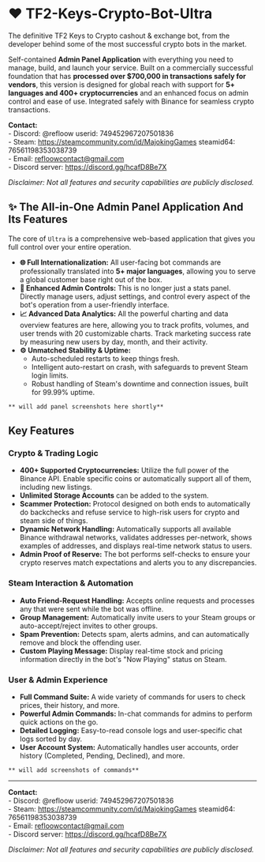 # ❤️ TF2-Keys-Crypto-Bot-Ultra

The definitive TF2 Keys to Crypto cashout & exchange bot, from the developer behind some of the most successful crypto bots in the market.

Self-contained **Admin Panel Application** with everything you need to manage, build, and launch your service. Built on a commercially successful foundation that has **processed over $700,000 in transactions safely for vendors**, this version is designed for global reach with support for **5+ languages and 400+ cryptocurrencies** and an enhanced focus on admin control and ease of use. Integrated safely with Binance for seamless crypto transactions.

**Contact:**
<br> - Discord: @refloow userid: 749452967207501836
<br> - Steam: https://steamcommunity.com/id/MajokingGames steamid64: 76561198353038739
<br> - Email: refloowcontact@gmail.com
<br>- Discord server: https://discord.gg/hcafD8Be7X

*Disclaimer: Not all features and security capabilities are publicly disclosed.*

## ✨ The All-in-One Admin Panel Application And Its Features

The core of `Ultra` is a comprehensive web-based application that gives you full control over your entire operation.

* **🌐 Full Internationalization:** All user-facing bot commands are professionally translated into **5+ major languages**, allowing you to serve a global customer base right out of the box.
* **🚀 Enhanced Admin Controls:** This is no longer just a stats panel. Directly manage users, adjust settings, and control every aspect of the bot's operation from a user-friendly interface.
* **📈 Advanced Data Analytics:** All the powerful charting and data overview features are here, allowing you to track profits, volumes, and user trends with 20 customizable charts. Track marketing success rate by measuring new users by day, month, and their activity.
* **⚙️ Unmatched Stability & Uptime:**
    * Auto-scheduled restarts to keep things fresh.
    * Intelligent auto-restart on crash, with safeguards to prevent Steam login limits.
    * Robust handling of Steam's downtime and connection issues, built for 99.99% uptime.

`** will add panel screenshots here shortly**`

## Key Features

### Crypto & Trading Logic

* **400+ Supported Cryptocurrencies:** Utilize the full power of the Binance API. Enable specific coins or automatically support all of them, including new listings.
* **Unlimited Storage Accounts** can be added to the system.
* **Scammer Protection:** Protocol designed on both ends to automatically do backchecks and refuse service to high-risk users for crypto and steam side of things.
* **Dynamic Network Handling:** Automatically supports all available Binance withdrawal networks, validates addresses per-network, shows examples of addresses, and displays real-time network status to users.
* **Admin Proof of Reserve:** The bot performs self-checks to ensure your crypto reserves match expectations and alerts you to any discrepancies.

### Steam Interaction & Automation

* **Auto Friend-Request Handling:** Accepts online requests and processes any that were sent while the bot was offline.
* **Group Management:** Automatically invite users to your Steam groups or auto-accept/reject invites to other groups.
* **Spam Prevention:** Detects spam, alerts admins, and can automatically remove and block the offending user.
* **Custom Playing Message:** Display real-time stock and pricing information directly in the bot's "Now Playing" status on Steam.

### User & Admin Experience

* **Full Command Suite:** A wide variety of commands for users to check prices, their history, and more.
* **Powerful Admin Commands:** In-chat commands for admins to perform quick actions on the go.
* **Detailed Logging:** Easy-to-read console logs and user-specific chat logs sorted by day.
* **User Account System:** Automatically handles user accounts, order history (Completed, Pending, Declined), and more.

`** will add screenshots of commands**`

---


**Contact:**
<br> - Discord: @refloow userid: 749452967207501836
<br> - Steam: https://steamcommunity.com/id/MajokingGames steamid64: 76561198353038739
<br> - Email: refloowcontact@gmail.com
<br>- Discord server: https://discord.gg/hcafD8Be7X

*Disclaimer: Not all features and security capabilities are publicly disclosed.*
